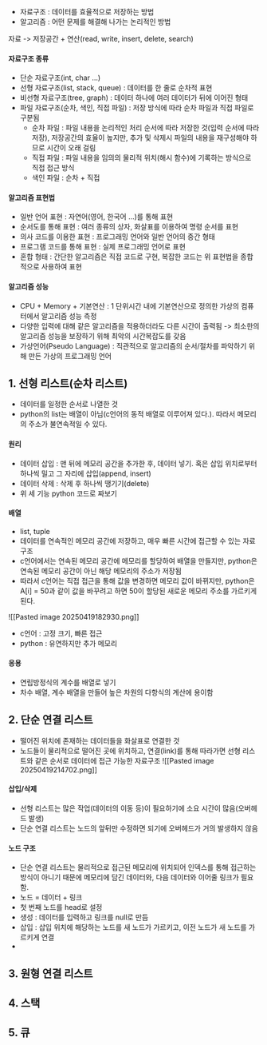 - 자료구조 : 데이터를 효율적으로 저장하는 방법
- 알고리즘 : 어떤 문제를 해결해 나가는 논리적인 방법

자료 -> 저장공간 + 연산(read, write, insert, delete, search)

#### 자료구조 종류 
- 단순 자료구조(int, char ...)
- 선형 자료구조(list, stack, queue) : 데이터를 한 줄로 순차적 표현
- 비선형 자료구조(tree, graph) : 데이터 하나에 여러 데이터가 뒤에 이어진 형태
- 파일 자료구조(순차, 색인, 직접 파일) : 저장 방식에 따라 순차 파일과 직접 파일로 구분됨
	- 순차 파일 : 파일 내용을 논리적인 처리 순서에 따라 저장한 것(입력 순서에 따라 저장), 저장공간의 효율이 높지만, 추가 및 삭제시 파일의 내용을 재구성해야 하므로 시간이 오래 걸림
	- 직접 파일 : 파일 내용을 임의의 물리적 위치(해시 함수)에 기록하는 방식으로 직접 접근 방식
	- 색인 파일 : 순차 + 직접

#### 알고리즘 표현법 
- 일반 언어 표현 : 자연어(영어, 한국어 ...)를 통해 표현
- 순서도를 통해 표현 : 여러 종류의 상자, 화살표를 이용하여 명령 순서를 표현
- 의사 코드를 이용한 표현 : 프로그래밍 언어와 일반 언어의 중간 형태 
- 프로그램 코드를 통해 표현 : 실제 프로그래밍 언어로 표현
- 혼합 형태 : 간단한 알고리즘은 직접 코드로 구현, 복잡한 코드는 위 표현법을 종합적으로 사용하여 표현

#### 알고리즘 성능
- CPU + Memory + 기본연산 : 1 단위시간 내에 기본연산으로 정의한 가상의 컴퓨터에서 알고리즘 성능 측정
- 다양한 입력에 대해 같은 알고리즘을 적용하더라도 다른 시간이 출력됨 -> 최소한의 알고리즘 성능을 보장하기 위해 최악의 시간복잡도를 갖음
- 가상언어(Pseudo Language) : 직관적으로 알고리즘의 순서/절차를 파악하기 위해 만든 가상의 프로그래밍 언어 


## 1. 선형 리스트(순차 리스트)
- 데이터를 일정한 순서로 나열한 것
- python의 list는 배열이 아님(c언어의 동적 배열로 이루어져 있다.). 따라서 메모리의 주소가 불연속적일 수 있다.

#### 원리
- 데이터 삽입 : 맨 뒤에 메모리 공간을 추가한 후, 데이터 넣기. 혹은 삽입 위치로부터 하나씩 밀고 그 자리에 삽입(append, insert)
- 데이터 삭제 : 삭제 후 하나씩 땡기기(delete)
- 위 세 기능 python 코드로 짜보기

#### 배열
- list, tuple
- 데이터를 연속적인 메모리 공간에 저장하고, 매우 빠른 시간에 접근할 수 있는 자료구조
- c언어에서는 연속된 메모리 공간에 메모리를 할당하여 배열을 만들지만, python은 연속된 메모리 공간이 아닌 해당 메모리의 주소가 저장됨
- 따라서 c언어는 직접 접근을 통해 값을 변경하면 메모리 값이 바뀌지만, python은 A[i] = 50과 같이 값을 바꾸려고 하면 50이 할당된 새로운 메모리 주소를 가르키게 된다.

![[Pasted image 20250419182930.png]]

- c언어 : 고정 크기, 빠른 접근
- python : 유연하지만 추가 메모리

#### 응용
- 연립방정식의 계수를 배열로 넣기
- 차수 배열, 계수 배열을 만들어 높은 차원의 다항식의 계산에 용이함

## 2. 단순 연결 리스트
- 떨어진 위치에 존재하는 데이터들을 화살표로 연결한 것
- 노드들이 물리적으로 떨어진 곳에 위치하고, 연결(link)를 통해 따라가면 선형 리스트와 같은 순서로 데이터에 접근 가능한 자료구조
![[Pasted image 20250419214702.png]]

#### 삽입/삭제
- 선형 리스트는 많은 작업(데이터의 이동 등)이 필요하기에 소요 시간이 많음(오버헤드 발생)
- 단순 연결 리스트는 노드의 앞뒤만 수정하면 되기에 오버헤드가 거의 발생하지 않음

#### 노드 구조
- 단순 연결 리스트는 물리적으로 접근된 메모리에 위치되어 인덱스를 통해 접근하는 방식이 아니기 때문에 메모리에 담긴 데이터와, 다음 데이터와 이어줄 링크가 필요함. 
- 노드 = 데이터 + 링크
- 첫 번째 노드를 head로 설정
- 생성 : 데이터를 입력하고 링크를 null로 만듬
- 삽입 : 삽입 위치에 해당하는 노드를 새 노드가 가르키고, 이전 노드가 새 노드를 가르키게 연결
- 

## 3. 원형 연결 리스트


## 4. 스택



## 5. 큐